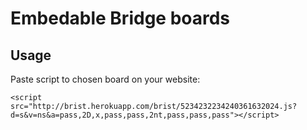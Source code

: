 # Embedable Bridge boards

## Usage

Paste script to chosen board on your website:

```
<script src="http://brist.herokuapp.com/brist/5234232234240361632024.js?d=s&v=ns&a=pass,2D,x,pass,pass,2nt,pass,pass,pass"></script>
```
